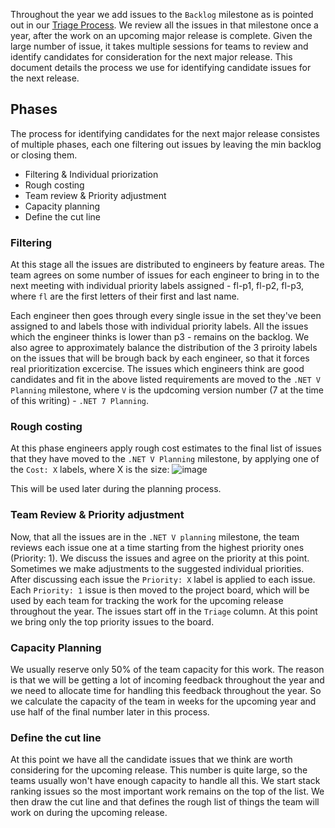 Throughout the year we add issues to the `Backlog` milestone as is pointed out in our [Triage Process](./docs/TriageProcess.md).
We review all the issues in that milestone once a year, after the work on an upcoming major release is complete.
Given the large number of issue, it takes multiple sessions for teams to review and identify candidates for consideration for the next major release.
This document details the process we use for identifying candidate issues for the next release.

## Phases
The process for identifying candidates for the next major release consistes of multiple phases, each one filtering out issues by leaving the min backlog or closing them.
- Filtering & Individual priorization
- Rough costing
- Team review & Priority adjustment
- Capacity planning
- Define the cut line

### Filtering
At this stage all the issues are distributed to engineers by feature areas.
The team agrees on some number of issues for each engineer to bring in to the next meeting with individual priority labels assigned  - fl-p1, fl-p2, fl-p3, where `fl` are the first letters of their first and last name.

Each engineer then goes through every single issue in the set they've been assigned to and labels those with individual priority labels.
All the issues which the engineer thinks is lower than p3 - remains on the backlog. We also agree to approximately balance the distribution of the 3 priroity labels on the issues that will be brough back by each engineer, so that it forces real prioritization excercise.
The issues which engineers think are good candidates and fit in the above listed requirements are moved to the `.NET V Planning` milestone, where `V` is the updcoming version number (7 at the time of this writing) - `.NET 7 Planning`.

### Rough costing
At this phase engineers apply rough cost estimates to the final list of issues that they have moved to the `.NET V Planning` milestone, by applying one of the `Cost: X` labels, where X is the size:
![image](https://user-images.githubusercontent.com/34246760/139494632-2a5145f6-eec9-40d6-919f-3ece8b9c986a.png)

This will be used later during the planning process.

### Team Review & Priority adjustment
Now, that all the issues are in the `.NET V planning` milestone, the team reviews each issue one at a time starting from the highest priority ones (Priority: 1).
We discuss the issues and agree on the priority at this point. Sometimes we make adjustments to the suggested individual priorities. After discussing each issue the `Priority: X` label is applied to each issue.
Each `Priority: 1` issue is then moved to the project board, which will be used by each team for tracking the work for the upcoming release throughout the year. The issues start off in the `Triage` column. At this point we bring only the top priority issues to the board.

### Capacity Planning
We usually reserve only 50% of the team capacity for this work. The reason is that we will be getting a lot of incoming feedback throughout the year and we need to allocate time for handling this feedback throughout the year.
So we calculate the capacity of the team in weeks for the upcoming year and use half of the final number later in this process.

### Define the cut line
At this point we have all the candidate issues that we think are worth considering for the upcoming release. This number is quite large, so the teams usually won't have enough capacity to handle all this.
We start stack ranking issues so the most important work remains on the top of the list. We then draw the cut line and that defines the rough list of things the team will work on during the upcoming release.

